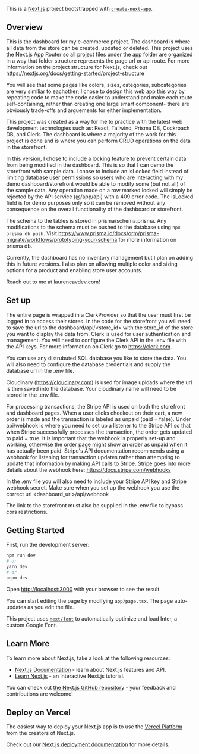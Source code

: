 This is a [Next.js](https://nextjs.org/) project bootstrapped with [`create-next-app`](https://github.com/vercel/next.js/tree/canary/packages/create-next-app).

## Overview 

This is the dashboard for my e-commerce project. The dashboard is where all data from the store can be created, updated or deleted. This project uses the Next.js App Router so all project files under the app folder are organized in a way that folder structure represents the page url or api route. For more information on the project structure for Next.js, check out https://nextjs.org/docs/getting-started/project-structure

You will see that some pages like colors, sizes, categories, subcategories are very similiar to eachother; I chose to design this web app this way by repeating code to make the code easier to understand and make each route self-containing, rather than creating one large smart component- there are obviously trade-offs and arguements for either implementation.

This project was created as a way for me to practice with the latest web development technologies such as: React, Tailwind, Prisma DB, Cockroach DB, and Clerk. The dashboard is where a majority of the work for this project is done and is where you can perform CRUD operations on the data in the storefront. 

In this version, I chose to include a locking feature to prevent certain data from being modified in the dashboard. This is so that I can demo the storefront with sample data. I chose to include an isLocked field instead of limiting database user permissions so users who are interacting with my demo dashboard/storefront would be able to modify some (but not all) of the sample data. Any operation made on a row marked locked will simply be rejected by the API service (@/app/api) with a 409 error code. The isLocked field is for demo purposes only so it can be removed without any consequence on the overall functionality of the dashboard or storefront.

The schema to the tables is stored in prisma/schema.prisma. Any modifications to the schema must be pushed to the database using `npx prisma db push`. Visit https://www.prisma.io/docs/orm/prisma-migrate/workflows/prototyping-your-schema for more information on prisma db.

Currently, the dashboard has no inventory management but I plan on adding this in future versions. I also plan on allowing multiple color and sizing options for a product and enabling store user accounts.

Reach out to me at laurencavdev.com!

## Set up 

The entire page is wrapped in a ClerkProvider so that the user must first be logged in to access their stores. In the code for the storefront you will need to save the url to the dashboard/api/<store_id> with the store_id of the store you want to display the data from. Clerk is used for user authentication and management. You will need to configure the Clerk API in the .env file with the API keys. For more information on Clerk go to https://clerk.com.

You can use any distrubuted SQL database you like to store the data. You will also need to configure the database credentials and supply the database url in the .env file.

Cloudinary (https://cloudinary.com) is used for image uploads where the url is then saved into the database. Your cloudinary name will need to be stored in the .env file.

For processing transactions, the Stripe API is used on both the storefront and dashboard pages. When a user clicks checkout on their cart, a new order is made and the transaction is labeled as unpaid (paid = false). Under api/webhook is where you need to set up a listener to the Stripe API so that when Stripe successfully processes the transaction, the order gets updated to paid = true. It is important that the webhook is properly set-up and working, otherwise the order page might show an order as unpaid when it has actually been paid. Stripe's API documentation recommends using a webhook for listening for transaction updates rather than attempting to update that information by making API calls to Stripe. Stripe goes into more details about the webhook here: https://docs.stripe.com/webhooks

In the .env file you will also need to include your Stripe API key and Stripe webhook secret. Make sure when you set up the webhook you use the correct url <dashboard_url>/api/webhook

The link to the storefront must also be supplied in the .env file to bypass cors restrictions.


## Getting Started

First, run the development server:

```bash
npm run dev
# or
yarn dev
# or
pnpm dev
```

Open [http://localhost:3000](http://localhost:3000) with your browser to see the result.

You can start editing the page by modifying `app/page.tsx`. The page auto-updates as you edit the file.

This project uses [`next/font`](https://nextjs.org/docs/basic-features/font-optimization) to automatically optimize and load Inter, a custom Google Font.

## Learn More

To learn more about Next.js, take a look at the following resources:

- [Next.js Documentation](https://nextjs.org/docs) - learn about Next.js features and API.
- [Learn Next.js](https://nextjs.org/learn) - an interactive Next.js tutorial.

You can check out [the Next.js GitHub repository](https://github.com/vercel/next.js/) - your feedback and contributions are welcome!

## Deploy on Vercel

The easiest way to deploy your Next.js app is to use the [Vercel Platform](https://vercel.com/new?utm_medium=default-template&filter=next.js&utm_source=create-next-app&utm_campaign=create-next-app-readme) from the creators of Next.js.

Check out our [Next.js deployment documentation](https://nextjs.org/docs/deployment) for more details.
